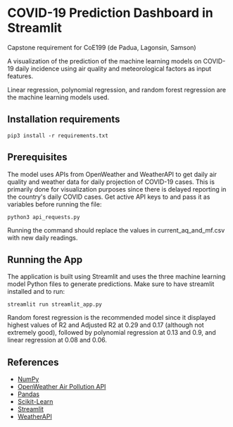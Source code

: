 # COVID-19 Prediction Dashboard in Streamlit
Capstone requirement for CoE199 (de Padua, Lagonsin, Samson)

A visualization of the prediction of the machine learning models on COVID-19 daily incidence using air quality and meteorological factors as input features.

Linear regression, polynomial regression, and random forest regression are the machine learning models used.

## Installation requirements
```
pip3 install -r requirements.txt
```

## Prerequisites
The model uses APIs from OpenWeather and WeatherAPI to get daily air quality and weather data for daily projection of COVID-19 cases. This is primarily done 
for visualization purposes since there is delayed reporting in the country's daily COVID cases. Get active API keys to and pass it as variables before running the
file: 
```
python3 api_requests.py
```
Running the command should replace the values in current_aq_and_mf.csv with new daily readings.

## Running the App
The application is built using Streamlit and uses the three machine learning model Python files to generate predictions. Make sure to have streamlit installed and to run:
```
streamlit run streamlit_app.py
```

Random forest regression is the recommended model since it displayed highest values of R2 and Adjusted R2 at 0.29 and 0.17
(although not extremely good), followed by polynomial regression at 0.13 and 0.9, and linear regression at 0.08 and 0.06. 

## References
* [NumPy](https://numpy.org/doc/stable/)
* [OpenWeather Air Pollution API](https://openweathermap.org/api/air-pollution)
* [Pandas](https://pandas.pydata.org/docs/)
* [Scikit-Learn](https://scikit-learn.org/stable/modules/classes.html)
* [Streamlit](https://docs.streamlit.io/library/api-reference)
* [WeatherAPI](https://www.weatherapi.com/docs/)





